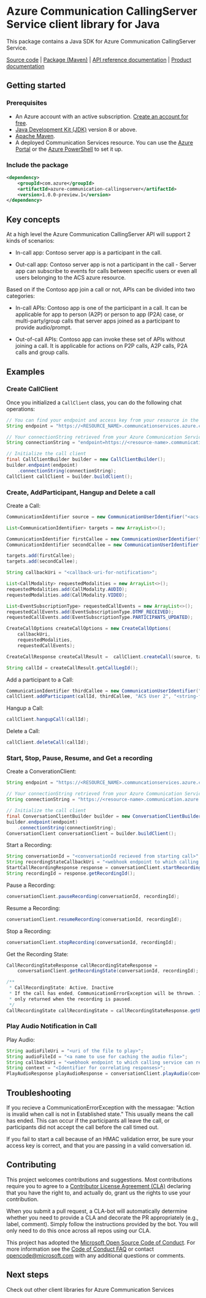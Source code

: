 # Azure Communication CallingServer Service client library for Java

This package contains a Java SDK for Azure Communication CallingServer Service.

[Source code][source] | [Package (Maven)][package] | [API reference documentation][api_documentation]
| [Product documentation][product_docs]

## Getting started

### Prerequisites

- An Azure account with an active subscription. [Create an account for free](https://azure.microsoft.com/free/?WT.mc_id=A261C142F).
- [Java Development Kit (JDK)](https://docs.microsoft.com/java/azure/jdk/?view=azure-java-stable) version 8 or above.
- [Apache Maven](https://maven.apache.org/download.cgi).
- A deployed Communication Services resource. You can use the [Azure Portal](https://docs.microsoft.com/azure/communication-services/quickstarts/create-communication-resource?tabs=windows&pivots=platform-azp) or the [Azure PowerShell](https://docs.microsoft.com/powershell/module/az.communication/new-azcommunicationservice) to set it up.

### Include the package

[//]: # ({x-version-update-start;com.azure:azure-communication-callingserver;current})
```xml
<dependency>
    <groupId>com.azure</groupId>
    <artifactId>azure-communication-callingserver</artifactId>
    <version>1.0.0-preview.1</version>
</dependency>
```
[//]: # ({x-version-update-end})

## Key concepts

At a high level the Azure Communication CallingServer API will support 2 kinds of scenarios:

- In-call app: Contoso server app is a participant in the call.  

- Out-call app: Contoso server app is not a participant in the call - Server app can subscribe to events for calls between specific users or even all users belonging to the ACS azure resource.  

Based on if the Contoso app join a call or not, APIs can be divided into two categories:   

- In-call APIs: Contoso app is one of the participant in a call. It can be applicable for app to person (A2P) or person to app (P2A) case, or multi-party/group calls that server apps joined as a participant to provide audio/prompt.  

- Out-of-call APIs: Contoso app can invoke these set of APIs without joining a call. It is applicable for actions on P2P calls, A2P calls, P2A calls and group calls.  

## Examples

### Create CallClient

Once you initialized a `CallClient` class, you can do the following chat operations:
<!-- embedme src/samples/java/com/azure/communication/callingserver/ReadmeSamples.java#L31-L40 -->
```java
// You can find your endpoint and access key from your resource in the Azure Portal
String endpoint = "https://<RESOURCE_NAME>.communcationservices.azure.com";

// Your connectionString retrieved from your Azure Communication Service
String connectionString = "endpoint=https://<resource-name>.communication.azure.com/;accesskey=<access-key>";

// Initialize the call client
final CallClientBuilder builder = new CallClientBuilder();
builder.endpoint(endpoint)
    .connectionString(connectionString);
CallClient callClient = builder.buildClient();
```

### Create, AddParticipant, Hangup and Delete a call

Create a Call: 
<!-- embedme src/samples/java/com/azure/communication/callingserver/ReadmeSamples.java#L52-L79 -->
```java
CommunicationIdentifier source = new CommunicationUserIdentifier("<acs-user-identity>");

List<CommunicationIdentifier> targets = new ArrayList<>();

CommunicationIdentifier firstCallee = new CommunicationUserIdentifier("<acs-user-identity-1>");
CommunicationIdentifier secondCallee = new CommunicationUserIdentifier("<acs-user-identity-2>");

targets.add(firstCallee);
targets.add(secondCallee);

String callbackUri = "<callback-uri-for-notification>";

List<CallModality> requestedModalities = new ArrayList<>();
requestedModalities.add(CallModality.AUDIO);
requestedModalities.add(CallModality.VIDEO);

List<EventSubscriptionType> requestedCallEvents = new ArrayList<>();
requestedCallEvents.add(EventSubscriptionType.DTMF_RECEIVED);
requestedCallEvents.add(EventSubscriptionType.PARTICIPANTS_UPDATED);

CreateCallOptions createCallOptions = new CreateCallOptions(
    callbackUri,
    requestedModalities,
    requestedCallEvents);

CreateCallResponse createCallResult =  callClient.createCall(source, targets, createCallOptions);

String callId = createCallResult.getCallLegId();
```

Add a participant to a Call:
<!-- embedme src/samples/java/com/azure/communication/callingserver/ReadmeSamples.java#L109-L110 -->
```java
CommunicationIdentifier thirdCallee = new CommunicationUserIdentifier("<acs-user-identity-2>");
callClient.addParticipant(callId, thirdCallee, "ACS User 2", "<string-for-tracing-responses>");
```

Hangup a Call:
<!-- embedme src/samples/java/com/azure/communication/callingserver/ReadmeSamples.java#L89-L89 -->
```java
callClient.hangupCall(callId);
```

Delete a Call:
<!-- embedme src/samples/java/com/azure/communication/callingserver/ReadmeSamples.java#L99-L99 -->
```java
callClient.deleteCall(callId);
```

### Start, Stop, Pause, Resume, and Get a recording

Create a ConverationClient: 
<!-- embedme src/samples/java/com/azure/communication/callingserver/ConversationClientReadmeSamples.java#L27-L36 -->
```java
String endpoint = "https://<RESOURCE_NAME>.communcationservices.azure.com";

// Your connectionString retrieved from your Azure Communication Service
String connectionString = "https://<resource-name>.communication.azure.com/;<access-key>";

// Initialize the call client
final ConversationClientBuilder builder = new ConversationClientBuilder();
builder.endpoint(endpoint)
    .connectionString(connectionString);
ConversationClient conversationClient = builder.buildClient();
```

Start a Recording: 
<!-- embedme src/samples/java/com/azure/communication/callingserver/ConversationClientReadmeSamples.java#L48-L51 -->
```java
String conversationId = "<conversationId recieved from starting call>";
String recordingStateCallbackUri = "<webhook endpoint to which calling service can report status>";
StartCallRecordingResponse response = conversationClient.startRecording(conversationId, recordingStateCallbackUri);
String recordingId = response.getRecordingId();
```

Pause a Recording: 
<!-- embedme src/samples/java/com/azure/communication/callingserver/ConversationClientReadmeSamples.java#L64-L64 -->
```java
conversationClient.pauseRecording(conversationId, recordingId);
```

Resume a Recording: 
<!-- embedme src/samples/java/com/azure/communication/callingserver/ConversationClientReadmeSamples.java#L76-L76 -->
```java
conversationClient.resumeRecording(conversationId, recordingId);
```

Stop a Recording: 
<!-- embedme src/samples/java/com/azure/communication/callingserver/ConversationClientReadmeSamples.java#L88-L88 -->
```java
conversationClient.stopRecording(conversationId, recordingId);
```

Get the Recording State: 
<!-- embedme src/samples/java/com/azure/communication/callingserver/ConversationClientReadmeSamples.java#L101-L109 -->
```java
CallRecordingStateResponse callRecordingStateResponse =
    conversationClient.getRecordingState(conversationId, recordingId);

/**
 * CallRecordingState: Active, Inactive
 * If the call has ended, CommunicationErrorException will be thrown. Inactive is
 * only returned when the recording is paused.
 */
CallRecordingState callRecordingState = callRecordingStateResponse.getRecordingState();
```

### Play Audio Notification in Call

Play Audio: 
<!-- embedme src/samples/java/com/azure/communication/callingserver/ConversationClientReadmeSamples.java#L121-L105 -->
```java
String audioFileUri = "<uri of the file to play>";
String audioFileId = "<a name to use for caching the audio file>";
String callbackUri = "<webhook endpoint to which calling service can report status>";
String context = "<Identifier for correlating responses>";
PlayAudioResponse playAudioResponse = conversationClient.playAudio(conversationId, audioFileUri, audioFileId,   callbackUri, context);
```

## Troubleshooting

If you recieve a CommunicationErrorException with the messagae: "Action is invalid when call is not in Established state." This usually means the call has ended. This can occur if the participants all leave
the call, or participants did not accept the call before the call timed out. 

If you fail to start a call because of an HMAC validation error, be sure your access key is correct, and
that you are passing in a valid conversation id.

## Contributing

This project welcomes contributions and suggestions. Most contributions require you to agree to a [Contributor License Agreement (CLA)][cla] declaring that you have the right to, and actually do, grant us the rights to use your contribution.

When you submit a pull request, a CLA-bot will automatically determine whether you need to provide a CLA and decorate the PR appropriately (e.g., label, comment). Simply follow the instructions provided by the bot. You will only need to do this once across all repos using our CLA.

This project has adopted the [Microsoft Open Source Code of Conduct][coc]. For more information see the [Code of Conduct FAQ][coc_faq] or contact [opencode@microsoft.com][coc_contact] with any additional questions or comments.

## Next steps

Check out other client libraries for Azure Communication Services

<!-- LINKS -->
[cla]: https://cla.microsoft.com
[coc]: https://opensource.microsoft.com/codeofconduct/
[coc_faq]: https://opensource.microsoft.com/codeofconduct/faq/
[coc_contact]: mailto:opencode@microsoft.com
[product_docs]: https://docs.microsoft.com/azure/communication-services/
[package]: https://search.maven.org/artifact/com.azure/azure-communication-callingserver
[api_documentation]: https://aka.ms/java-docs
[source]: https://github.com/Azure/azure-sdk-for-java/tree/feature/communication-ServerCalling/sdk/communication/azure-communication-callingserver/src
